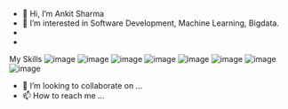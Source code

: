 - 👋 Hi, I’m Ankit Sharma
- 👀 I’m interested in Software Development, Machine Learning, Bigdata.
-
-  
My Skills ![image](https://user-images.githubusercontent.com/83556797/161458202-cd473f19-776a-48f5-85c7-c9ea0a5a5f60.png)
![image](https://user-images.githubusercontent.com/83556797/161458270-2abe1f6e-2d6f-42c9-a363-0e5496088022.png) ![image](https://user-images.githubusercontent.com/83556797/161458289-a6e5058f-8d10-4e79-9815-3d6cec63c6dd.png) ![image](https://user-images.githubusercontent.com/83556797/161458306-ba2c1717-e83c-4352-b750-8b74653c5f73.png) ![image](https://user-images.githubusercontent.com/83556797/161458321-e547b0dc-f9b1-4609-9a5c-63735a1c0856.png) ![image](https://user-images.githubusercontent.com/83556797/161458340-e47e2687-f1a6-4d6e-b95d-31d6f62cd7c8.png) ![image](https://user-images.githubusercontent.com/83556797/161458357-81959bab-4c5e-46b7-ae09-80b8069bd38b.png) ![image](https://user-images.githubusercontent.com/83556797/161458381-b871c05c-84cf-4e54-b136-bf188433f2df.png)







- 💞️ I’m looking to collaborate on ...
- 📫 How to reach me ...

<!---🌱
Ankit-Sharma-97/Ankit-Sharma-97 is a ✨ special ✨ repository because its `README.md` (this file) appears on your GitHub profile.
You can click the Preview link to take a look at your changes.
--->
